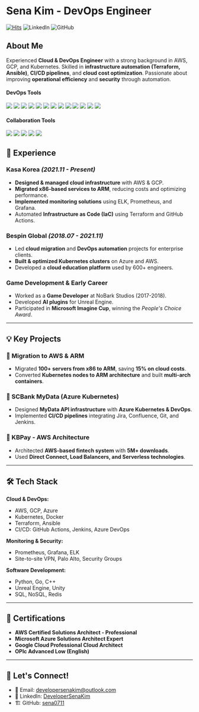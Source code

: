 # Sena Kim - DevOps Engineer

[![Hits](https://hits.sh/github.com/sena0711/hits.svg)](https://hits.sh/github.com/sena0711/hits/)
![LinkedIn](https://img.shields.io/badge/LinkedIn-DeveloperSenaKim-blue?style=flat-square&logo=linkedin&logoColor=white&link=https://www.linkedin.com/in/DeveloperSenaKim/)
![GitHub](https://img.shields.io/badge/GitHub-sena0711-lightgrey?style=flat-square&logo=github&logoColor=white&link=https://github.com/sena0711)

## About Me
Experienced **Cloud & DevOps Engineer** with a strong background in AWS, GCP, and Kubernetes. Skilled in **infrastructure automation (Terraform, Ansible)**, **CI/CD pipelines**, and **cloud cost optimization**. Passionate about improving **operational efficiency** and **security** through automation.

#### DevOps Tools

<div>
  <img src="https://img.shields.io/badge/Amazon Web Services-232F3E?style=flat-square&logo=AmazonWebServices&logoColor=white"/></a>
  <img src="https://img.shields.io/badge/Ubuntu-E95420?style=flat-square&logo=Ubuntu&logoColor=white"/></a>
  <img src="https://img.shields.io/badge/Linux-FCC624?style=flat-square&logo=Linux&logoColor=black"/></a>
  <img src="https://img.shields.io/badge/Docker-2496ED?style=flat-square&logo=Docker&logoColor=white"/></a>
  <img src="https://img.shields.io/badge/Kubernetes-326CE5?style=flat-square&logo=Kubernetes&logoColor=white"/></a>
  <img src="https://img.shields.io/badge/Drone CI-212121?style=flat-square&logo=TravisCI&logoColor=black"/></a>
  <img src="https://img.shields.io/badge/Jenkins-3EAAAF?style=flat-square&logo=Jenkins&logoColor=black"/></a>
  <img src="https://img.shields.io/badge/CentOS-262577?style=flat-square&logo=CentOS&logoColor=white"/></a>
  <img src="https://img.shields.io/badge/Ansible-EE0000?style=flat-square&logo=Ansible&logoColor=white"/></a>
  <img src="https://img.shields.io/badge/Argo CD-EF7B4D?style=flat-square&logo=Argo&logoColor=white"/></a>  
  <img src="https://img.shields.io/badge/GitHub Actions-2088FF?style=flat-square&logo=GitHubActions&logoColor=white"/></a>
  <img src="https://img.shields.io/badge/Terraform-844FBA?style=flat-square&logo=Terraform&logoColor=white"/></a>
  <img src="https://img.shields.io/badge/Helm-0F1689?style=flat-square&logo=Helm&logoColor=white"/></a>

#### Collaboration Tools

<div>
  <img src="https://img.shields.io/badge/Git-F05032?style=flat-square&logo=Git&logoColor=white"/></a>
  <img src="https://img.shields.io/badge/GitLab-FC6D26?style=flat-square&logo=Gitlab&logoColor=white"/></a>
  <img src="https://img.shields.io/badge/Slack-4A154B?style=flat-square&logo=Slack&logoColor=white"/></a>
  <img src="https://img.shields.io/badge/Notion-000000?style=flat-square&logo=Notion&logoColor=white"/></a>
  <img src="https://img.shields.io/badge/Jira-0052CC?style=flat-square&logo=Jira&logoColor=white"/></a>
</div>


## 📌 Experience

### **Kasa Korea** *(2021.11 - Present)*
- **Designed & managed cloud infrastructure** with AWS & GCP.
- **Migrated x86-based services to ARM**, reducing costs and optimizing performance.
- **Implemented monitoring solutions** using ELK, Prometheus, and Grafana.
- Automated **Infrastructure as Code (IaC)** using Terraform and GitHub Actions.

### **Bespin Global** *(2018.07 - 2021.11)*
- Led **cloud migration** and **DevOps automation** projects for enterprise clients.
- **Built & optimized Kubernetes clusters** on Azure and AWS.
- Developed a **cloud education platform** used by 600+ engineers.

### **Game Development & Early Career**
- Worked as a **Game Developer** at NoBark Studios (2017-2018).
- Developed **AI plugins** for Unreal Engine.
- Participated in **Microsoft Imagine Cup**, winning the *People's Choice Award*.

---

## 💡 Key Projects

### **🔹 Migration to AWS & ARM**
- Migrated **100+ servers from x86 to ARM**, saving **15% on cloud costs**.
- Converted **Kubernetes nodes to ARM architecture** and built **multi-arch containers**.

### **🔹 SCBank MyData (Azure Kubernetes)**
- Designed **MyData API infrastructure** with **Azure Kubernetes & DevOps**.
- Implemented **CI/CD pipelines** integrating Jira, Confluence, Git, and Jenkins.

### **🔹 KBPay - AWS Architecture**
- Architected **AWS-based fintech system** with **5M+ downloads**.
- Used **Direct Connect, Load Balancers, and Serverless technologies**.

---

## 🛠 Tech Stack

**Cloud & DevOps:**
- AWS, GCP, Azure
- Kubernetes, Docker
- Terraform, Ansible
- CI/CD: GitHub Actions, Jenkins, Azure DevOps

**Monitoring & Security:**
- Prometheus, Grafana, ELK
- Site-to-site VPN, Palo Alto, Security Groups

**Software Development:**
- Python, Go, C++
- Unreal Engine, Unity
- SQL, NoSQL, Redis

---

## 📜 Certifications
- **AWS Certified Solutions Architect - Professional**
- **Microsoft Azure Solutions Architect Expert**
- **Google Cloud Professional Cloud Architect**
- **OPIc Advanced Low (English)**

---

## 📢 Let's Connect!
- 📧 Email: [developersenakim@outlook.com](mailto:developersenakim@outlook.com)
- 💼 LinkedIn: [DeveloperSenaKim](https://www.linkedin.com/in/DeveloperSenaKim/)
- 🏗 GitHub: [sena0711](https://github.com/sena0711)
